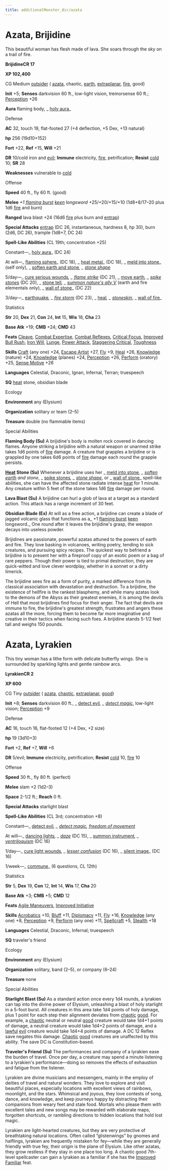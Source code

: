 ```yaml
---
title: additionalMonster_dir/azata
---
```

# Azata, Brijidine

This beautiful woman has flesh made of lava. She soars through the sky on a trail of fire.

**BrijidineCR 17**

**XP 102,400**

CG Medium [outsider](monsters/creatureTypes#_outsider) ( [azata](monster_dir/creatureTypes#_azata-subtype), chaotic, [earth](monsters/creatureTypes#_earth-subtype), [extraplanar](monster_dir/creatureTypes#_extraplanar-subtype), [fire](monsters/creatureTypes#_fire-subtype), good)

**Init** +5; **Senses** darkvision 60 ft., low-light vision, tremorsense 60 ft.; [Perception](additionalMonster_dir/../skill_dir/perception#_perception) +26

**Aura** flaming body, _ [holy aura](additionalMonsters/../spell_dir/holyAura#_holy-aura)_

Defense

**AC** 32, touch 19, flat-footed 27 (+4 deflection, +5 Dex, +13 natural)

**hp** 256 (19d10+152)

**Fort** +22, **Ref** +15, **Will** +21

**DR** 10/cold iron and [evil](monster_dir/creatureTypes#_evil-subtype); **Immune** electricity, [fire](monsters/creatureTypes#_fire-subtype), petrification; **Resist** [cold](monster_dir/creatureTypes#_cold-subtype) 10; **SR** 28

**Weaknesses** vulnerable to [cold](monsters/creatureTypes#_cold-subtype)

Offense

**Speed** 40 ft., fly 60 ft. (good)

**Melee** _+1 [flaming burst](additionalMonster_dir/../magicItem_dir/weapons#_weapons-flaming-burst) [keen](additionalMonsters/../magicItem_dir/weapons#_weapons-keen) longsword_ +25/+20/+15/+10 (1d8+8/17–20 plus 1d6 [fire](monster_dir/creatureTypes#_fire-subtype) and burn)

**Ranged** lava blast +24 (16d6 [fire](monsters/creatureTypes#_fire-subtype) plus burn and [entrap](monster_dir/universalMonsterRules#_entrap-(ex-or-su)))

**Special Attacks** [entrap](monsters/universalMonsterRules#_entrap-(ex-or-su)) (DC 26, instantaneous, hardness 8, hp 30), burn (2d6, DC 26), trample (1d8+7, DC 24)

**Spell-Like Abilities** (CL 19th; concentration +25)

Constant—_ [holy aura](additionalMonster_dir/../spell_dir/holyAura#_holy-aura)_ (DC 24)

At will—_ [flaming sphere](additionalMonsters/../spell_dir/flamingSphere#_flaming-sphere)_ (DC 18), _ [heat metal](additionalMonsters/../spell_dir/heatMetal#_heat-metal)_ (DC 18), _ [meld into stone](additionalMonsters/../spell_dir/meldIntoStone#_meld-into-stone)_ (self only), _ [soften earth and stone](additionalMonsters/../spell_dir/softenEarthAndStone#_soften-earth-and-stone)_, _ [stone shape](additionalMonsters/../spell_dir/stoneShape#_stone-shape)_

5/day—_ [cure serious wounds](additionalMonster_dir/../spell_dir/cureSeriousWounds#_cure-serious-wounds)_, _ [flame strike](additionalMonsters/../spell_dir/flameStrike#_flame-strike)_ (DC 21), _ [move earth](additionalMonsters/../spell_dir/moveEarth#_move-earth)_, _ [spike stones](additionalMonsters/../spell_dir/spikeStones#_spike-stones)_ (DC 20), _ [stone tell](additionalMonsters/../spell_dir/stoneTell#_stone-tell)_, _ [summon nature's ally V](additionalMonsters/../spell_dir/summonNatureSAlly#_summon-nature-s-ally-v)_ (earth and fire elementals only), _ [wall of stone](additionalMonsters/../spell_dir/wallOfStone#_wall-of-stone)_ (DC 22)

3/day—_ [earthquake](additionalMonster_dir/../spell_dir/earthquake#_earthquake)_, _ [fire storm](additionalMonsters/../spell_dir/fireStorm#_fire-storm)_ (DC 23), _ [heal](additionalMonsters/../spell_dir/heal#_heal)_, _ [stoneskin](additionalMonsters/../spell_dir/stoneskin#_stoneskin)_, _ [wall of fire](additionalMonsters/../spell_dir/wallOfFire#_wall-of-fire)_

Statistics

**Str** 20, **Dex** 21, **Con** 24, **Int** 15, **Wis** 18, **Cha** 23

**Base Atk** +19; **CMB** +24; **CMD** 43

**Feats** [Cleave](additionalMonsters/../feats#_cleave), [Combat Expertise](additionalMonster_dir/../feats#_combat-expertise), [Combat Reflexes](additionalMonster_dir/../feats#_combat-reflexes), [Critical Focus](additionalMonster_dir/../feats#_critical-focus), [Improved Bull Rush](additionalMonster_dir/../feats#_improved-bull-rush), [Iron Will](additionalMonster_dir/../feats#_iron-will), [Lunge](additionalMonster_dir/../feats#_lunge), [Power Attack](additionalMonster_dir/../feats#_power-attack), [Staggering Critical](additionalMonster_dir/../feats#_staggering-critical), [Toughness](additionalMonster_dir/../feats#_toughness)

**Skills** [Craft](additionalMonster_dir/../skill_dir/craft#_craft) (any one) +24, [Escape Artist](additionalMonsters/../skill_dir/escapeArtist#_escape-artist) +27, [Fly](additionalMonsters/../skill_dir/fly#_fly) +9, [Heal](additionalMonsters/../skill_dir/heal#_heal) +26, [Knowledge](additionalMonsters/../skill_dir/knowledge#_knowledge) (nature) +24, [Knowledge](additionalMonsters/../skill_dir/knowledge#_knowledge) (planes) +24, [Perception](additionalMonsters/../skill_dir/perception#_perception) +26, [Perform](additionalMonsters/../skill_dir/perform#_perform) (oratory) +25, [Sense Motive](additionalMonsters/../skill_dir/senseMotive#_sense-motive) +26

**Languages** Celestial, Draconic, Ignan, Infernal, Terran; truespeech

**SQ** [heat](monsters/universalMonsterRules#_heat) stone, obsidian blade

Ecology

**Environment** any (Elysium)

**Organization** solitary or team (2–5)

**Treasure** double (no flammable items)

Special Abilities

**Flaming Body (Su)** A brijidine's body is molten rock covered in dancing flames. Anyone striking a brijidine with a natural weapon or unarmed strike takes 1d6 points of [fire](monster_dir/creatureTypes#_fire-subtype) damage. A creature that grapples a brijidine or is grappled by one takes 6d6 points of [fire](monsters/creatureTypes#_fire-subtype) damage each round the grapple persists.

**[Heat](monster_dir/universalMonsterRules#_heat) Stone (Su)** Whenever a brijidine uses her _ [meld into stone](additionalMonsters/../spell_dir/meldIntoStone#_meld-into-stone)_, _ [soften](additionalMonsters/../spell_dir/softenEarthAndStone#_soften-earth-and-stone) [earth](monsters/creatureTypes#_earth-subtype) and stone_, _ [spike stones](additionalMonster_dir/../spell_dir/spikeStones#_spike-stones)_, _ [stone shape](additionalMonsters/../spell_dir/stoneShape#_stone-shape)_, or _ [wall of stone](additionalMonsters/../spell_dir/wallOfStone#_wall-of-stone)_ spell-like abilities, she can have the affected stone radiate intense [heat](monsters/universalMonsterRules#_heat) for 1 minute. Any creature within 5 feet of the stone takes 1d6 [fire](monster_dir/creatureTypes#_fire-subtype) damage per round.

**Lava Blast (Su)** A brijidine can hurl a glob of lava at a target as a standard action. This attack has a range increment of 30 feet.

**Obsidian Blade (Ex)** At will as a free action, a brijidine can create a blade of jagged volcanic glass that functions as a_ +1 [flaming burst](additionalMonsters/../magicItem_dir/weapons#_weapons-flaming-burst) [keen](additionalMonsters/../magicItem_dir/weapons#_weapons-keen) longsword._ One round after it leaves the brijidine's grasp, the weapon decays into useless powder.

Brijidines are passionate, powerful azatas attuned to the powers of earth and fire. They love basking in volcanoes, writing poetry, tending to sick creatures, and pursuing spicy recipes. The quickest way to befriend a brijidine is to present her with a fireproof copy of an exotic poem or a bag of rare peppers. Though their power is tied to primal destruction, they are quick-witted and love clever wordplay, whether in a sonnet or a dirty limerick.

The brijidine sees fire as a form of purity, a marked difference from its classical association with devastation and destruction. To a brijidine, the existence of hellfire is the rankest blasphemy, and while many azatas look to the demons of the Abyss as their greatest enemies, it is among the devils of Hell that most brijidines find focus for their anger. The fact that devils are immune to fire, the brijidine's greatest strength, frustrates and angers these azatas all the more, forcing them to become far more imaginative and creative in their tactics when facing such foes. A brijidine stands 5-1/2 feet tall and weighs 150 pounds.

# Azata, Lyrakien

This tiny woman has a lithe form with delicate butterfly wings. She is surrounded by sparkling lights and gentle rainbow arcs.

**LyrakienCR 2**

**XP 600**

CG Tiny [outsider](monster_dir/creatureTypes#_outsider) ( [azata](monsters/creatureTypes#_azata-subtype), [chaotic](monster_dir/creatureTypes#_chaotic-subtype), [extraplanar](monsters/creatureTypes#_extraplanar-subtype), [good](monster_dir/creatureTypes#_good-subtype))

**Init** +8; **Senses** darkvision 60 ft., _ [detect evil](additionalMonsters/../spell_dir/detectEvil#_detect-evil)_, _ [detect magic](additionalMonsters/../spell_dir/detectMagic#_detect-magic)_, low-light vision; [Perception](additionalMonsters/../skill_dir/perception#_perception) +9

Defense

**AC** 16, touch 16, flat-footed 12 (+4 Dex, +2 size)

**hp** 19 (3d10+3)

**Fort** +2, **Ref** +7, **Will** +6

**DR** 5/evil; **Immune** electricity, petrification; **Resist** [cold](monster_dir/creatureTypes#_cold-subtype) 10, [fire](monsters/creatureTypes#_fire-subtype) 10

Offense

**Speed** 30 ft., fly 80 ft. (perfect)

**Melee** slam +2 (1d2–3)

**Space** 2-1/2 ft.; **Reach** 0 ft.

**Special Attacks** starlight blast

**Spell-Like Abilities** (CL 3rd; concentration +8)

Constant—_ [detect evil](additionalMonster_dir/../spell_dir/detectEvil#_detect-evil)_, _ [detect magic](additionalMonsters/../spell_dir/detectMagic#_detect-magic), [freedom of movement](additionalMonsters/../spell_dir/freedomOfMovement#_freedom-of-movement)_

At will—_ [dancing lights](additionalMonsters/../spell_dir/dancingLights#_dancing-lights)_, _ [daze](additionalMonsters/../spell_dir/daze#_daze)_ (DC 15), _ [summon instrument](additionalMonsters/../spell_dir/summonInstrument#_summon-instrument)_, _ [ventriloquism](additionalMonsters/../spell_dir/ventriloquism#_ventriloquism)_ (DC 16)

1/day—_ [cure light wounds](additionalMonster_dir/../spell_dir/cureLightWounds#_cure-light-wounds)_, _ [lesser confusion](additionalMonsters/../spell_dir/confusion#_confusion-lesser)_ (DC 16), _ [silent image](additionalMonsters/../spell_dir/silentImage#_silent-image)_ (DC 16)

1/week—_ [commune](additionalMonster_dir/../spell_dir/commune#_commune)_ (6 questions, CL 12th)

Statistics

**Str** 5, **Dex** 19, **Con** 12, **Int** 14, **Wis** 17, **Cha** 20

**Base Atk** +3; **CMB** +5; **CMD** 12

**Feats** [Agile Maneuvers](additionalMonsters/../feats#_agile-maneuvers), [Improved Initiative](additionalMonster_dir/../feats#_improved-initiative)

**Skills** [Acrobatics](additionalMonster_dir/../skill_dir/acrobatics#_acrobatics) +10, [Bluff](additionalMonsters/../skill_dir/bluff#_bluff) +11, [Diplomacy](additionalMonsters/../skill_dir/diplomacy#_diplomacy) +11, [Fly](additionalMonsters/../skill_dir/fly#_fly) +16, [Knowledge](additionalMonsters/../skill_dir/knowledge#_knowledge) (any one) +8, [Perception](additionalMonsters/../skill_dir/perception#_perception) +9, [Perform](additionalMonsters/../skill_dir/perform#_perform) (any one) +11, [Spellcraft](additionalMonsters/../skill_dir/spellcraft#_spellcraft) +5, [Stealth](additionalMonsters/../skill_dir/stealth#_stealth) +18

**Languages** Celestial, Draconic, Infernal; truespeech

**SQ** traveler's friend

Ecology

**Environment** any (Elysium)

**Organization** solitary, band (2–5), or company (6–24)

**Treasure** none

Special Abilities

**Starlight Blast (Su)** As a standard action once every 1d4 rounds, a lyrakien can tap into the divine power of Elysium, unleashing a blast of holy starlight in a 5-foot burst. All creatures in this area take 1d4 points of holy damage, plus 1 point for each step their alignment deviates from [chaotic](monsters/creatureTypes#_chaotic-subtype) [good](monster_dir/creatureTypes#_good-subtype). For example, a [chaotic](monsters/creatureTypes#_chaotic-subtype) neutral or neutral [good](monster_dir/creatureTypes#_good-subtype) creature would take 1d4+1 points of damage, a neutral creature would take 1d4+2 points of damage, and a [lawful](monsters/creatureTypes#_lawful-subtype) [evil](monster_dir/creatureTypes#_evil-subtype) creature would take 1d4+4 points of damage. A DC 12 Reflex save negates this damage. [Chaotic](monsters/creatureTypes#_chaotic-subtype) [good](monster_dir/creatureTypes#_good-subtype) creatures are unaffected by this ability. The save DC is Constitution-based.

**Traveler's Friend (Su)** The performances and company of a lyrakien ease the burden of travel. Once per day, a creature may spend a minute listening to a lyrakien's performance—doing so removes the effects of exhaustion and fatigue from the listener.

Lyrakien are divine musicians and messengers, mainly in the employ of deities of travel and natural wonders. They love to explore and visit beautiful places, especially locations with excellent views of rainbows, moonlight, and the stars. Whimsical and joyous, they love contests of song, dance, and knowledge, and keep journeys happy by distracting their companions from weary feet and stale food. Mortals who please them with excellent tales and new songs may be rewarded with elaborate maps, forgotten shortcuts, or rambling directions to hidden locations that hold lost magic.

Lyrakien are light-hearted creatures, but they are very protective of breathtaking natural locations. Often called “glistenwings” by gnomes and halflings, lyrakien are frequently mistaken for fey—while they are generally friendly with true fey, their origin is the plane of Elysium. Like other azatas, they grow restless if they stay in one place too long. A chaotic good 7th-level spellcaster can gain a lyrakien as a familiar if she has the [Improved Familiar](additionalMonsters/../feats#_improved-familiar) feat.

